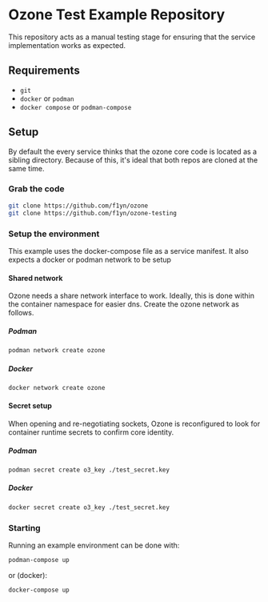 # Ozone Test Example Repository

This repository acts as a manual testing stage for ensuring that the service implementation works as expected.

## Requirements
- `git`
- `docker` or `podman`
- `docker compose` or `podman-compose`

## Setup
By default the every service thinks that the ozone core code is located as a sibling directory. Because of this, it's ideal that both repos are cloned at the same time.

### Grab the code

```bash
git clone https://github.com/f1yn/ozone
git clone https://github.com/f1yn/ozone-testing
```

### Setup the environment
This example uses the docker-compose file as a service manifest. It also expects a docker or podman network to be setup

#### Shared network
Ozone needs a share network interface to work. Ideally, this is done within the container namespace for easier dns. Create the ozone network as follows.

##### Podman
```bash
podman network create ozone
```

##### Docker
```bash
docker network create ozone
```

#### Secret setup
When opening and re-negotiating sockets, Ozone is reconfigured to look for container runtime secrets to confirm core identity.

##### Podman
```bash
podman secret create o3_key ./test_secret.key
```

##### Docker
```bash
docker secret create o3_key ./test_secret.key
```

### Starting

Running an example environment can be done with:

```bash
podman-compose up
```

or (docker):

```bash
docker-compose up
```